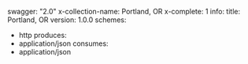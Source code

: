 swagger: "2.0"
x-collection-name: Portland, OR
x-complete: 1
info:
  title: Portland, OR
  version: 1.0.0
schemes:
- http
produces:
- application/json
consumes:
- application/json